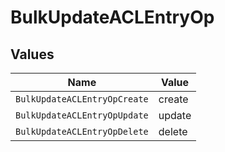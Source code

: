 # BulkUpdateACLEntryOp


## Values

| Name                         | Value                        |
| ---------------------------- | ---------------------------- |
| `BulkUpdateACLEntryOpCreate` | create                       |
| `BulkUpdateACLEntryOpUpdate` | update                       |
| `BulkUpdateACLEntryOpDelete` | delete                       |